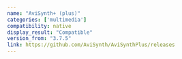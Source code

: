 ```yaml
---
name: "AviSynth+ (plus)"
categories: ['multimedia']
compatibility: native
display_result: "Compatible"
version_from: "3.7.5"
link: https://github.com/AviSynth/AviSynthPlus/releases
---
```

